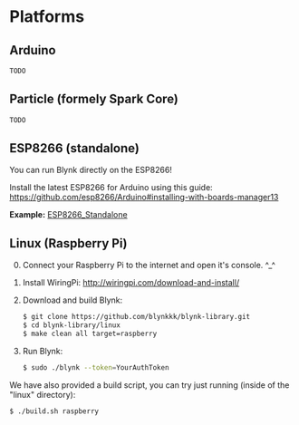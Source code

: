 # Platforms


## Arduino

```cpp
TODO
```

## Particle (formely Spark Core)

```cpp
TODO
```

## ESP8266 (standalone)

You can run Blynk directly on the ESP8266!

Install the latest ESP8266 for Arduino using this guide:
https://github.com/esp8266/Arduino#installing-with-boards-manager13

**Example:** [ESP8266_Standalone](https://github.com/blynkkk/blynk-library/blob/master/examples/BoardsAndShields/ESP8266_Standalone/ESP8266_Standalone.ino)

## Linux (Raspberry Pi)

0. Connect your Raspberry Pi to the internet and open it's console. ^_^

1. Install WiringPi:
    http://wiringpi.com/download-and-install/

2. Download and build Blynk:
    ```bash
    $ git clone https://github.com/blynkkk/blynk-library.git
    $ cd blynk-library/linux
    $ make clean all target=raspberry
    ```

3. Run Blynk:
    ```bash
    $ sudo ./blynk --token=YourAuthToken
    ```

We have also provided a build script, you can try just running (inside of the "linux" directory):

```bash
$ ./build.sh raspberry
```
